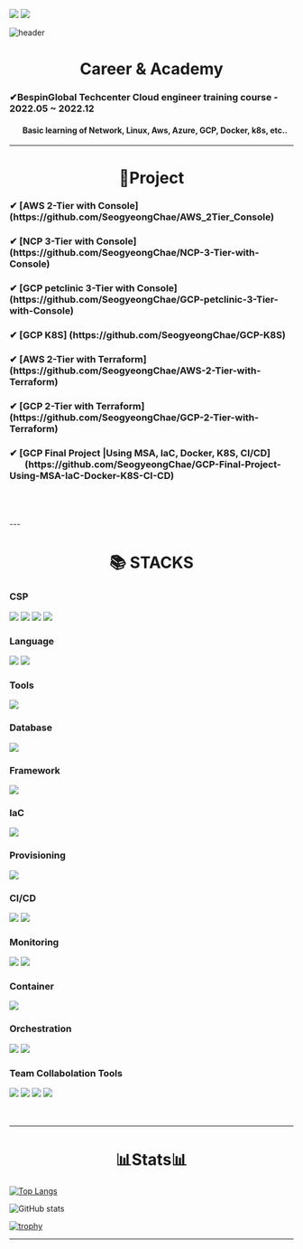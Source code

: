 
<a href="mailto:csg981008@gmail.com"><img src="https://img.shields.io/badge/csg981008@gmail.com-EA4335?style=for-the-badge&logo=Gmail&logoColor=white"></a>
<a href="https://www.linkedin.com/in/서경-채-7baaa6261/"><img src="https://img.shields.io/badge/Seogyeong Chae-0A66C2?style=for-the-badge&logo=LinkedIn&logoColor=white"></a>

![header](https://capsule-render.vercel.app/api?type=waving&color=80B5E3&height=250&section=header&text=Seogyeong%20Chae&fontSize=90&animation=fadeIn&fontAlignY=38&desc=%20&descAlignY=62&descAlign=62)

<div align=center><h1>Career & Academy</h1></div>
<h3>✔BespinGlobal Techcenter Cloud engineer training course - 2022.05 ~ 2022.12</h3> 
<h4>&nbsp;&nbsp;&nbsp;&nbsp;&nbsp;&nbsp; Basic learning of Network, Linux, Aws, Azure, GCP, Docker, k8s, etc..</h4>

---
<div align=center><h1>🔗Project</h1></div>
<h3>✔ [AWS 2-Tier with Console] (https://github.com/SeogyeongChae/AWS_2Tier_Console)</h3>
<h3>✔ [NCP 3-Tier with Console] (https://github.com/SeogyeongChae/NCP-3-Tier-with-Console)</h3>
<h3>✔ [GCP petclinic 3-Tier with Console] (https://github.com/SeogyeongChae/GCP-petclinic-3-Tier-with-Console)</h3>
<h3>✔ [GCP K8S] (https://github.com/SeogyeongChae/GCP-K8S)</h3> 
<h3>✔ [AWS 2-Tier with Terraform] (https://github.com/SeogyeongChae/AWS-2-Tier-with-Terraform)</h3>
<h3>✔ [GCP 2-Tier with Terraform] (https://github.com/SeogyeongChae/GCP-2-Tier-with-Terraform)</h3>
<h3>✔ [GCP Final Project |Using MSA, IaC, Docker, K8S, CI/CD] <br/> &nbsp;&nbsp;&nbsp;&nbsp;&nbsp;&nbsp; (https://github.com/SeogyeongChae/GCP-Final-Project-Using-MSA-IaC-Docker-K8S-CI-CD)</h3>
<br/> <br/> <br/>
---

<div align=center><h1>📚 STACKS</h1></div>

### CSP

<img src="https://img.shields.io/badge/Amazon AWS-232F3E?style=for-the-badge&logo=Amazon AWS&logoColor=white"> <!--aws-->
<img src="https://img.shields.io/badge/Microsoft Azure-0078D4?style=for-the-badge&logo=Microsoft Azure&logoColor=white"> <!--azure-->
<img src="https://img.shields.io/badge/GCP-4285F4?style=for-the-badge&logo=Google Cloud&logoColor=white"> <!--GCP-->
<img src="https://img.shields.io/badge/NAVER CLOUD PLATFORM-03C75A?style=for-the-badge&logo=Naver&logoColor=white"> <!--NCP-->

### Language

<img src="https://img.shields.io/badge/JAVA-6DB33F?style=for-the-badge&logo=java&logoColor=white">  <!--JAVA-->
<img src="https://img.shields.io/badge/Python-3776AB?style=for-the-badge&logo=Python&logoColor=white">  <!--Python-->

### Tools

<img src="https://img.shields.io/badge/Visual Studio Code-007ACC?style=for-the-badge&logo=Visual Studio Code&logoColor=white"> <!--vscode-->


### Database

<img src="https://img.shields.io/badge/mysql-4479A1?style=for-the-badge&logo=mysql&logoColor=white">  <!--mysql-->

### Framework

<!-- <img src="https://img.shields.io/badge/apache tomcat-F8DC75?style=for-the-badge&logo=apachetomcat&logoColor=white"> <!--apachetomcat--> 
<img src="https://img.shields.io/badge/Spring-6DB33F?style=for-the-badge&logo=Spring&logoColor=white">  <!--spring-->

### IaC
<img src="https://img.shields.io/badge/Terraform-7B42BC?style=for-the-badge&logo=Terraform&logoColor=white">  <!--terraform-->

### Provisioning
<img src="https://img.shields.io/badge/Ansible-EE0000?style=for-the-badge&logo=Ansible&logoColor=white">  <!--ansible-->

### CI/CD
<img src="https://img.shields.io/badge/Jenkins-D24939?style=for-the-badge&logo=Jenkins&logoColor=white">  <!--jenkins-->
<img src="https://img.shields.io/badge/ArgoCD-EF7B4D?style=for-the-badge&logo=Argo&logoColor=white">  <!--argocd-->

### Monitoring
<img src="https://img.shields.io/badge/Prometheus-E6522C?style=for-the-badge&logo=Prometheus&logoColor=white">  <!--Prometheus-->
<img src="https://img.shields.io/badge/Grafana-F46800?style=for-the-badge&logo=Grafana&logoColor=white">  <!--Grafana-->

### Container
<img src="https://img.shields.io/badge/Docker-2496ED?style=for-the-badge&logo=Docker&logoColor=white">  <!--Docker-->

### Orchestration
<img src="https://img.shields.io/badge/Kubernetes-326CE5?style=for-the-badge&logo=Kubernetes&logoColor=white">  <!--k8s-->
<img src="https://img.shields.io/badge/Amazon EKS-FF9900?style=for-the-badge&logo=Amazon EKS&logoColor=white">  <!--k8s-->

### Team Collabolation Tools
<img src="https://img.shields.io/badge/Git-F05032?style=for-the-badge&logo=Git&logoColor=white"> <img src="https://img.shields.io/badge/Notion-000000?style=for-the-badge&logo=Notion&logoColor=white"> <img src="https://img.shields.io/badge/Slack-4A154B?style=for-the-badge&logo=Slack&logoColor=white"> <img src="https://img.shields.io/badge/drawio-000000?style=for-the-badge&logo=drawio&logoColor=white">
<br/><br/><br/>

---
<div align=center><h1>📊Stats📊</h1></div>

[![Top Langs](https://github-readme-stats.vercel.app/api/top-langs/?username=SeogyeongChae)](https://github.com/anuraghazra/github-readme-stats)

![GitHub stats](https://github-readme-stats.vercel.app/api?username=SeogyeongChae&show_icons=true)  

[![trophy](https://github-profile-trophy.vercel.app/?username=SeogyeongChae&title=MultiLanguage,Commit&theme=dracula)](https://github.com/ryo-ma/github-profile-trophy)

----
